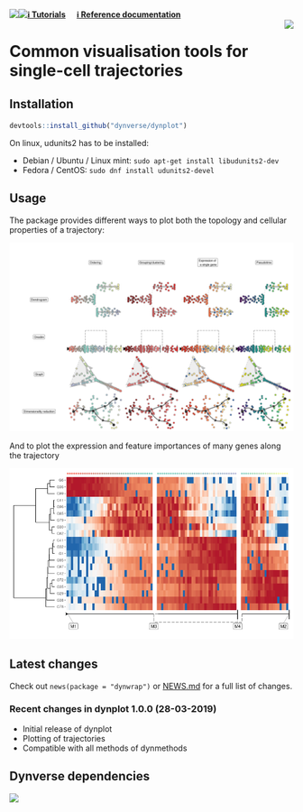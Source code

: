 
<!-- README.md is generated from README.Rmd. Please edit that file -->

<a href="https://travis-ci.org/dynverse/dynplot"><img src="https://travis-ci.org/dynverse/dynplot.svg" align="left"></a>
<a href="https://codecov.io/gh/dynverse/dynplot">
<img src="https://codecov.io/gh/dynverse/dynplot/branch/master/graph/badge.svg" align="left" /></a>
[**ℹ️ Tutorials**](https://dynverse.org)     [**ℹ️ Reference
documentation**](https://dynverse.org/reference/dynplot)
<br><img src="man/figures/logo.png" align="right" />

# Common visualisation tools for single-cell trajectories

## Installation

``` r
devtools::install_github("dynverse/dynplot")
```

On linux, udunits2 has to be installed:

  - Debian / Ubuntu / Linux mint: `sudo apt-get install libudunits2-dev`
  - Fedora / CentOS: `sudo dnf install udunits2-devel`

## Usage

The package provides different ways to plot both the topology and
cellular properties of a trajectory:

![](.readme_files/cells-1.png)<!-- -->

And to plot the expression and feature importances of many genes along
the trajectory

![](.readme_files/heatmap-1.png)<!-- -->

## Latest changes

Check out `news(package = "dynwrap")` or [NEWS.md](inst/NEWS.md) for a
full list of
changes.

<!-- This section gets automatically generated from inst/NEWS.md, and also generates inst/NEWS -->

### Recent changes in dynplot 1.0.0 (28-03-2019)

  - Initial release of dynplot
  - Plotting of trajectories
  - Compatible with all methods of
dynmethods

## Dynverse dependencies

<!-- Generated by "update_dependency_graphs.R" in the main dynverse repo -->

![](man/figures/dependencies.png)
